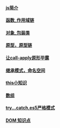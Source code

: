 #### [js简介](https://github.com/z826526354/myProject/blob/master/js基础/js简介.md)

#### [函数_作用域链](https://github.com/z826526354/myProject/blob/master/js基础/函数_作用域链.md)

#### [对象_包装类](https://github.com/z826526354/myProject/blob/master/js基础/对象_包装类.md)

#### [原型，原型链](https://github.com/z826526354/myProject/blob/master/js基础/原型，原型链.md)

#### [让call-apply原形毕露](https://github.com/z826526354/myProject/blob/master/js基础/call-apply.md)

#### [继承模式，命名空间](https://github.com/z826526354/myProject/blob/master/js基础/继承模式，命名空间.md)

#### [this小知识](https://github.com/z826526354/myProject/blob/master/js基础/this.md)

#### [数组](https://github.com/z826526354/myProject/blob/master/js基础/数组.md)

#### [try...catch,es5严格模式](https://github.com/z826526354/myProject/blob/master/js基础/try...catch,es5严格模式.md)

#### [DOM 知识点](https://github.com/z826526354/myProject/blob/master/js基础/DOM.md)
